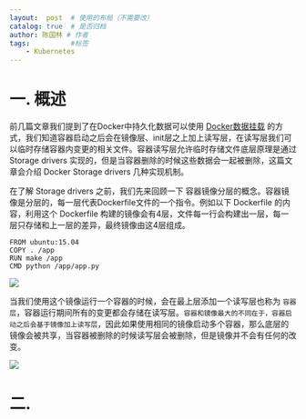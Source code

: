 ```yaml
---
layout:  post  # 使用的布局（不需要改）
catalog: true  # 是否归档
author: 陈国林 # 作者
tags:          #标签
    - Kubernetes
---
```


# 一. 概述
前几篇文章我们提到了在Docker中持久化数据可以使用 [Docker数据挂载](https://chenguolin.github.io/2019/03/17/Kubernetes-8-Docker%E6%95%B0%E6%8D%AE%E6%8C%82%E8%BD%BD/) 的方式，我们知道容器启动之后会在镜像层、init层之上加上读写层，在读写层我们可以临时存储容器内变更的相关文件。容器读写层允许临时存储文件底层原理是通过 Storage drivers 实现的，但是当容器删除的时候这些数据会一起被删除，这篇文章会介绍 Docker Storage drivers 几种实现机制。

在了解  Storage drivers 之前，我们先来回顾一下 容器镜像分层的概念。容器镜像是分层的，每一层代表Dockerfile文件的一个指令。例如以下 Dockerfile 的内容，利用这个 Dockerfile 构建的镜像会有4层，文件每一行会构建出一层，每一层只存储和上一层的差异，最终镜像由这4层组成。

```
FROM ubuntu:15.04
COPY . /app
RUN make /app
CMD python /app/app.py
```

![](https://github.com/chenguolin/chenguolin.github.io/blob/master/data/image/docker-image-layer-1.jpg?raw=true)

当我们使用这个镜像运行一个容器的时候，会在最上层添加一个读写层也称为 `容器层`，容器运行期间所有的变更都会存储在读写层。`容器和镜像最大的不同在于，容器启动之后会基于镜像加上读写层`，因此如果使用相同的镜像启动多个容器，那么底层的镜像会被共享，当容器被删除的时候读写层会被删除，但是镜像并不会有任何的改变。

![](https://github.com/chenguolin/chenguolin.github.io/blob/master/data/image/docker-container-layer-2.jpg?raw=true)


# 二. 
